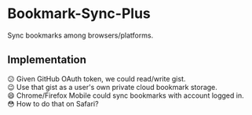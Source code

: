 # Bookmark-Sync-Plus

Sync bookmarks among browsers/platforms.

## Implementation

:confused: Given GitHub OAuth token, we could read/write gist.  
:wink: Use that gist as a user's own private cloud bookmark storage.  
:smile: Chrome/Firefox Mobile could sync bookmarks with account logged in.  
:flushed: How to do that on Safari?
